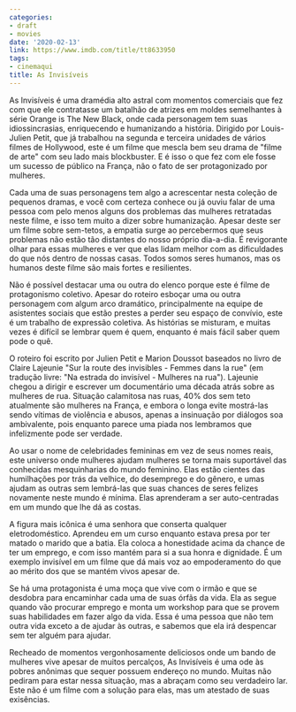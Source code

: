 ```yaml
---
categories:
- draft
- movies
date: '2020-02-13'
link: https://www.imdb.com/title/tt8633950
tags:
- cinemaqui
title: As Invisíveis
---
```


As Invisíveis é uma dramédia alto astral com momentos comerciais que fez com que ele contratasse um batalhão de atrizes em moldes semelhantes à série Orange is The New Black, onde cada personagem tem suas idiossincrasias, enriquecendo e humanizando a história. Dirigido por Louis-Julien Petit, que já trabalhou na segunda e terceira unidades de vários filmes de Hollywood, este é um filme que mescla bem seu drama de "filme de arte" com seu lado mais blockbuster. E é isso o que fez com ele fosse um sucesso de público na França, não o fato de ser protagonizado por mulheres.

Cada uma de suas personagens tem algo a acrescentar nesta coleção de pequenos dramas, e você com certeza conhece ou já ouviu falar de uma pessoa com pelo menos alguns dos problemas das mulheres retratadas neste filme, e isso tem muito a dizer sobre humanização. Apesar deste ser um filme sobre sem-tetos, a empatia surge ao percebermos que seus problemas não estão tão distantes do nosso próprio dia-a-dia. É revigorante olhar para essas mulheres e ver que elas lidam melhor com as dificuldades do que nós dentro de nossas casas. Todos somos seres humanos, mas os humanos deste filme são mais fortes e resilientes.

Não é possível destacar uma ou outra do elenco porque este é filme de protagonismo coletivo. Apesar do roteiro esboçar uma ou outra personagem com algum arco dramático, principalmente na equipe de asistentes sociais que estão prestes a perder seu espaço de convívio, este é um trabalho de expressão coletiva. As histórias se misturam, e muitas vezes é difícil se lembrar quem é quem, enquanto é mais fácil saber quem pode o quê.

O roteiro foi escrito por Julien Petit e Marion Doussot baseados no livro de Claire Lajeunie "Sur la route des invisibles - Femmes dans la rue" (em tradução livre: "Na estrada do invisível - Mulheres na rua"). Lajeunie chegou a dirigir e escrever um documentário uma década atrás sobre as mulheres de rua. Situação calamitosa nas ruas, 40% dos sem teto atualmente são mulheres na França, e embora o longa evite mostrá-las sendo vítimas de violência e abusos, apenas a insinuação por diálogos soa ambivalente, pois enquanto parece uma piada nos lembramos que infelizmente pode ser verdade.

Ao usar o nome de celebridades femininas em vez de seus nomes reais, este universo onde mulheres ajudam mulheres se torna mais suportável das conhecidas mesquinharias do mundo feminino. Elas estão cientes das humilhações por trás da velhice, do desemprego e do gênero, e umas ajudam as outras sem lembrá-las que suas chances de seres felizes novamente neste mundo é mínima. Elas aprenderam a ser auto-centradas em um mundo que lhe dá as costas.

A figura mais icônica é uma senhora que conserta qualquer eletrodoméstico. Aprendeu em um curso enquanto estava presa por ter matado o marido que a batia. Ela coloca a honestidade acima da chance de ter um emprego, e com isso mantém para si a sua honra e dignidade. É um exemplo invisível em um filme que dá mais voz ao empoderamento do que ao mérito dos que se mantém vivos apesar de.

Se há uma protagonista é uma moça que vive com o irmão e que se desdobra para encaminhar cada uma de suas órfãs da vida. Ela as segue quando vão procurar emprego e monta um workshop para que se provem suas habilidades em fazer algo da vida. Essa é uma pessoa que não tem outra vida exceto a de ajudar às outras, e sabemos que ela irá despencar sem ter alguém para ajudar.

Recheado de momentos vergonhosamente deliciosos onde um bando de mulheres vive apesar de muitos percalços, As Invisíveis é uma ode às pobres anônimas que sequer possuem endereço no mundo. Muitas não pediram para estar nessa situação, mas a abraçam como seu verdadeiro lar. Este não é um filme com a solução para elas, mas um atestado de suas exisências.
